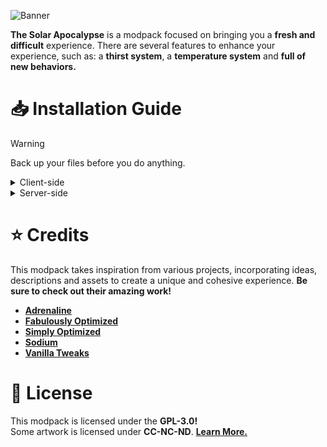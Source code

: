 ![Banner](https://i.imgur.com/JBgvxu4.png)

**The Solar Apocalypse** is a modpack focused on bringing you a **fresh and difficult** experience. There are several features to enhance your experience, such as: a **thirst system**, a **temperature system** and **full of new behaviors.**

# 📥 Installation Guide
> [!WARNING]
> Back up your files before you do anything.

<details>
<summary>Client-side</summary>

- **[CurseForge Launcher](https://www.bisecthosting.com/clients/index.php?rp=/knowledgebase/160)**
- **[Modrinth Launcher](https://support.modrinth.com/en/articles/8802250-modpacks-on-modrinth)**
- **[MultiMC](https://www.bisecthosting.com/clients/index.php?rp=/knowledgebase/141)**
- **[GDLauncher](https://www.bisecthosting.com/clients/index.php?rp=/knowledgebase/142)**
- **[ATLauncher](https://www.bisecthosting.com/clients/index.php?rp=/knowledgebase/361/)**
</details>

<details>
<summary>Server-side</summary>

  - **[Docker Compose](https://docker-minecraft-server.readthedocs.io/en/latest/)**
  - **[mcman](https://github.com/ParadigmMC/mcman)**
- <details>
  <summary><strong>Packwiz</strong></summary>

  Download the [packwiz-installer-bootstrap](https://github.com/packwiz/packwiz-installer-bootstrap/releases), move it to the **root folder** of your server, and add the following command to your **pre-launch command**: 
   ```
   java -jar packwiz-installer-bootstrap.jar -g -s server https://raw.githubusercontent.com/seriousfreezing/SolarApocalypse/refs/heads/main/versions/supported/1.21.3/index.toml
  ```
   - **[Change the Minecraft version you want.](https://github.com/seriousfreezing/SolarApocalypse/tree/main/versions/supported)**  
</details>

# ⭐ Credits
This modpack takes inspiration from various projects, incorporating ideas, descriptions and assets to create a unique and cohesive experience. **Be sure to check out their amazing work!**

- **[Adrenaline](https://modrinth.com/modpack/adrenaline)**
- **[Fabulously Optimized](https://modrinth.com/modpack/fabulously-optimized)**
- **[Simply Optimized](https://modrinth.com/modpack/sop)**
- **[Sodium](https://modrinth.com/mod/sodium)**
- **[Vanilla Tweaks](https://vanillatweaks.net/)**

# 📜 License
This modpack is licensed under the **GPL-3.0!**   
Some artwork is licensed under **CC-NC-ND**. **[Learn More.](https://github.com/seriousfreezing/SolarApocalypse/wiki/Forks)** 